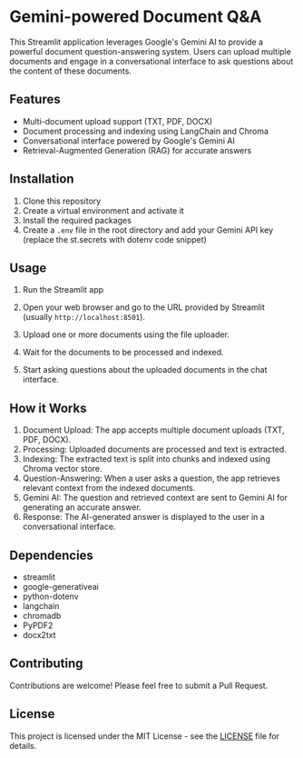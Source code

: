 # Gemini-powered Document Q&A

This Streamlit application leverages Google's Gemini AI to provide a powerful document question-answering system. Users can upload multiple documents and engage in a conversational interface to ask questions about the content of these documents.

## Features

- Multi-document upload support (TXT, PDF, DOCX)
- Document processing and indexing using LangChain and Chroma
- Conversational interface powered by Google's Gemini AI
- Retrieval-Augmented Generation (RAG) for accurate answers

## Installation

1. Clone this repository
2. Create a virtual environment and activate it
3. Install the required packages
4. Create a `.env` file in the root directory and add your Gemini API key (replace the st.secrets with dotenv code snippet)
## Usage

1. Run the Streamlit app

2. Open your web browser and go to the URL provided by Streamlit (usually `http://localhost:8501`).

3. Upload one or more documents using the file uploader.

4. Wait for the documents to be processed and indexed.

5. Start asking questions about the uploaded documents in the chat interface.

## How it Works

1. Document Upload: The app accepts multiple document uploads (TXT, PDF, DOCX).
2. Processing: Uploaded documents are processed and text is extracted.
3. Indexing: The extracted text is split into chunks and indexed using Chroma vector store.
4. Question-Answering: When a user asks a question, the app retrieves relevant context from the indexed documents.
5. Gemini AI: The question and retrieved context are sent to Gemini AI for generating an accurate answer.
6. Response: The AI-generated answer is displayed to the user in a conversational interface.

## Dependencies

- streamlit
- google-generativeai
- python-dotenv
- langchain
- chromadb
- PyPDF2
- docx2txt

## Contributing

Contributions are welcome! Please feel free to submit a Pull Request.

## License

This project is licensed under the MIT License - see the [LICENSE](LICENSE) file for details.

